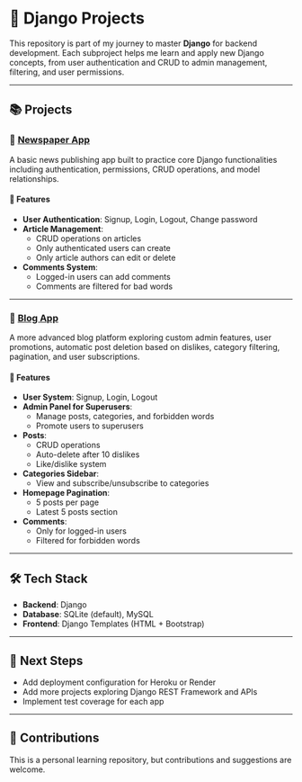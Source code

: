 # 🧠 Django Projects

This repository is part of my journey to master **Django** for backend development. Each subproject helps me learn and apply new Django concepts, from user authentication and CRUD to admin management, filtering, and user permissions.

---

## 📚 Projects

### 📰 [Newspaper App](newspaper/)

A basic news publishing app built to practice core Django functionalities including authentication, permissions, CRUD operations, and model relationships.

#### 🔧 Features

- **User Authentication**: Signup, Login, Logout, Change password
- **Article Management**:
  - CRUD operations on articles
  - Only authenticated users can create
  - Only article authors can edit or delete
- **Comments System**:
  - Logged-in users can add comments
  - Comments are filtered for bad words

---

### 📝 [Blog App](blog/)

A more advanced blog platform exploring custom admin features, user promotions, automatic post deletion based on dislikes, category filtering, pagination, and user subscriptions.

#### 🔧 Features

- **User System**: Signup, Login, Logout
- **Admin Panel for Superusers**:
  - Manage posts, categories, and forbidden words
  - Promote users to superusers
- **Posts**:
  - CRUD operations
  - Auto-delete after 10 dislikes
  - Like/dislike system
- **Categories Sidebar**:
  - View and subscribe/unsubscribe to categories
- **Homepage Pagination**:
  - 5 posts per page
  - Latest 5 posts section
- **Comments**:
  - Only for logged-in users
  - Filtered for forbidden words

---

## 🛠️ Tech Stack

- **Backend**: Django
- **Database**: SQLite (default), MySQL
- **Frontend**: Django Templates (HTML + Bootstrap)

---

## 📌 Next Steps

- Add deployment configuration for Heroku or Render
- Add more projects exploring Django REST Framework and APIs
- Implement test coverage for each app

---

## 🤝 Contributions

This is a personal learning repository, but contributions and suggestions are welcome.
